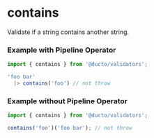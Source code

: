 # contains

Validate if a string contains another string.

### Example with Pipeline Operator

```javascript
import { contains } from '@ducto/validators';

'foo bar'
  |> contains('foo') // not throw
```


### Example without Pipeline Operator

```javascript
import { contains } from '@ducto/validators';

contains('foo')('foo bar'); // not throw
```
